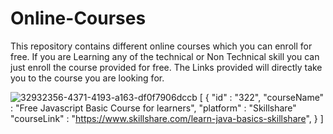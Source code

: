 # Online-Courses

This repository contains different online courses which you can enroll for free. If you are Learning any of the technical or Non Technical skill you can just enroll the course provided for free. 
The Links provided will directly take you to the course you are looking for.

![32932356-4371-4193-a163-df0f7906dccb](https://user-images.githubusercontent.com/97043306/192813283-5017347e-e0bd-42ed-b5d5-31d66d9500df.jpg)
[
   {
      "id" : "322",
      "courseName" : "Free Javascript Basic Course for learners",
      "platform" : "Skillshare"
      "courseLink" : "https://www.skillshare.com/learn-java-basics-skillshare",
    }
]
